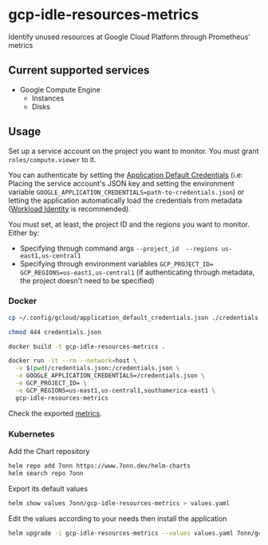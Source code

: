 # gcp-idle-resources-metrics
Identify unused resources at Google Cloud Platform through Prometheus' metrics

## Current supported services
- Google Compute Engine
  - Instances
  - Disks

## Usage

Set up a service account on the project you want to monitor. You must grant `roles/compute.viewer` to it.

You can authenticate by setting the [Application Default Credentials](https://developers.google.com/accounts/docs/application-default-credentials) (i.e: Placing the service account's JSON key and setting the environment variable `GOOGLE_APPLICATION_CREDENTIALS=path-to-credentials.json`) or letting the application automatically load the credentials from metadata ([Workload Identity](https://cloud.google.com/kubernetes-engine/docs/how-to/workload-identity) is recommended).

You must set, at least, the project ID and the regions you want to monitor. Either by: 
- Specifying through command args `--project_id  --regions us-east1,us-central1`  
- Specifying through environment variables `GCP_PROJECT_ID= GCP_REGIONS=us-east1,us-central1` (if authenticating through metadata, the project doesn't need to be specified)


### Docker
```bash
cp ~/.config/gcloud/application_default_credentials.json ./credentials.json

chmod 444 credentials.json

docker build -t gcp-idle-resources-metrics . 

docker run -it --rm --network=host \
  -v $(pwd)/credentials.json:/credentials.json \
  -e GOOGLE_APPLICATION_CREDENTIALS=/credentials.json \
  -e GCP_PROJECT_ID= \
  -e GCP_REGIONS=us-east1,us-central1,southamerica-east1 \
  gcp-idle-resources-metrics
```
Check the exported [metrics](http://localhost:5000/metrics).


### Kubernetes
Add the Chart repository
```bash
helm repo add 7onn https://www.7onn.dev/helm-charts
helm search repo 7onn
```

Export its default values
```bash
helm show values 7onn/gcp-idle-resources-metrics > values.yaml
```

Edit the values according to your needs then install the application
```bash
helm upgrade -i gcp-idle-resources-metrics --values values.yaml 7onn/gcp-idle-resources-metrics
```
